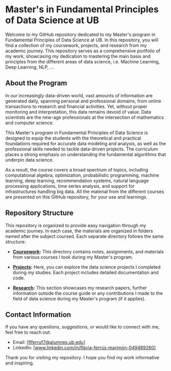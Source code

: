 # Master's in Fundamental Principles of Data Science at UB

Welcome to my GitHub repository dedicated to my Master's program in Fundamental Principles of Data Science at UB. In this repository, you will find a collection of my coursework, projects, and research from my academic journey. This repository serves as a comprehensive portfolio of my work, showcasing my dedication to mastering the main basis and principles from the different areas of data science, i.e. Machine Learning, Deep Learning, NLP, ...


## About the Program

In our increasingly data-driven world, vast amounts of information are generated daily, spanning personal and professional domains, from online transactions to research and financial activities. Yet, without proper monitoring and interpretation, this data remains devoid of value. Data scientists are the new-age professionals at the intersection of mathematics and computer science.

This Master's program in Fundamental Principles of Data Science is designed to equip the students with the theoretical and practical foundations required for accurate data modeling and analysis, as well as the professional skills needed to tackle data-driven projects. The curriculum places a strong emphasis on understanding the fundamental algorithms that underpin data science. 

As a result, the course covers a broad spectrum of topics, including computational algebra, optimization, probabilistic programming, machine learning, deep learning, recommendation systems, natural language processing applications, time series analysis, and support for infrastructures handling big data. All the material from the different courses are presented on this GitHub repository, for your use and learnings. 



## Repository Structure

This repository is organized to provide easy navigation through my academic journey. In each case, the materials are organized in folders named after the subject coursed. Each separate directory follows the same structure:

- **[Coursework](/Coursework):** This directory contains notes, assignments, and materials from various courses I took during my Master's program.

- **[Projects](/Projects):** Here, you can explore the data science projects I completed during my studies. Each project includes detailed documentation and code.

- **[Research](/Research):** This section showcases my research papers, further information outside the course guide or any contributions I made to the field of data science during my Master's program (if it applies).


## Contact Information

If you have any questions, suggestions, or would like to connect with me, feel free to reach out:

- Email: [flferruf7@alumnes.ub.edu]
- LinkedIn: [www.linkedin.com/in/flàvia-ferrús-marimón-049489260]

Thank you for visiting my repository. I hope you find my work informative and inspiring.
